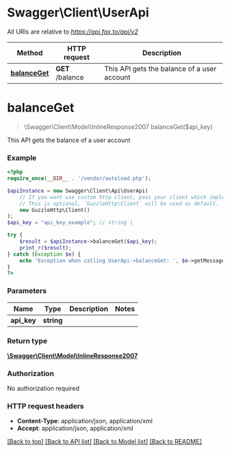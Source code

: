 # Swagger\Client\UserApi

All URIs are relative to *https://api.fax.to/api/v2*

Method | HTTP request | Description
------------- | ------------- | -------------
[**balanceGet**](UserApi.md#balanceGet) | **GET** /balance | This API gets the balance of a user account


# **balanceGet**
> \Swagger\Client\Model\InlineResponse2007 balanceGet($api_key)

This API gets the balance of a user account

### Example
```php
<?php
require_once(__DIR__ . '/vendor/autoload.php');

$apiInstance = new Swagger\Client\Api\UserApi(
    // If you want use custom http client, pass your client which implements `GuzzleHttp\ClientInterface`.
    // This is optional, `GuzzleHttp\Client` will be used as default.
    new GuzzleHttp\Client()
);
$api_key = "api_key_example"; // string | 

try {
    $result = $apiInstance->balanceGet($api_key);
    print_r($result);
} catch (Exception $e) {
    echo 'Exception when calling UserApi->balanceGet: ', $e->getMessage(), PHP_EOL;
}
?>
```

### Parameters

Name | Type | Description  | Notes
------------- | ------------- | ------------- | -------------
 **api_key** | **string**|  |

### Return type

[**\Swagger\Client\Model\InlineResponse2007**](../Model/InlineResponse2007.md)

### Authorization

No authorization required

### HTTP request headers

 - **Content-Type**: application/json, application/xml
 - **Accept**: application/json, application/xml

[[Back to top]](#) [[Back to API list]](../../README.md#documentation-for-api-endpoints) [[Back to Model list]](../../README.md#documentation-for-models) [[Back to README]](../../README.md)

